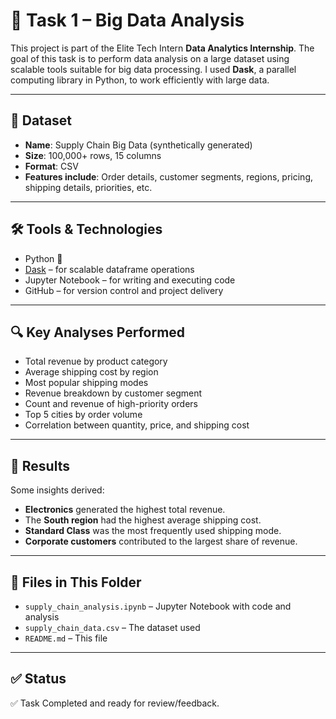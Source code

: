 # 🧠 Task 1 – Big Data Analysis

This project is part of the Elite Tech Intern **Data Analytics Internship**. The goal of this task is to perform data analysis on a large dataset using scalable tools suitable for big data processing. I used **Dask**, a parallel computing library in Python, to work efficiently with large data.

---

## 📁 Dataset

- **Name**: Supply Chain Big Data (synthetically generated)
- **Size**: 100,000+ rows, 15 columns
- **Format**: CSV
- **Features include**: Order details, customer segments, regions, pricing, shipping details, priorities, etc.

---

## 🛠️ Tools & Technologies

- Python 🐍  
- [Dask](https://www.dask.org/) – for scalable dataframe operations  
- Jupyter Notebook – for writing and executing code  
- GitHub – for version control and project delivery

---

## 🔍 Key Analyses Performed

- Total revenue by product category  
- Average shipping cost by region  
- Most popular shipping modes  
- Revenue breakdown by customer segment  
- Count and revenue of high-priority orders  
- Top 5 cities by order volume  
- Correlation between quantity, price, and shipping cost

---

## 📌 Results

Some insights derived:
- **Electronics** generated the highest total revenue.
- The **South region** had the highest average shipping cost.
- **Standard Class** was the most frequently used shipping mode.
- **Corporate customers** contributed to the largest share of revenue.

---

## 📂 Files in This Folder

- `supply_chain_analysis.ipynb` – Jupyter Notebook with code and analysis  
- `supply_chain_data.csv` – The dataset used  
- `README.md` – This file  

---

## ✅ Status

✅ Task Completed and ready for review/feedback.

